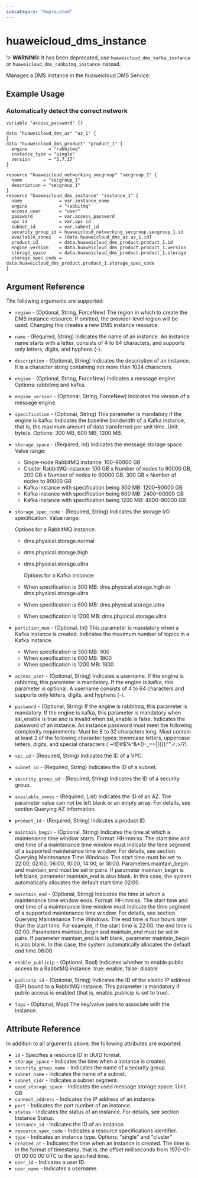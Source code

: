 ```yaml
---
subcategory: "Deprecated"
---
```


# huaweicloud\_dms\_instance

!> **WARNING:** It has been deprecated, use `huaweicloud_dms_kafka_instance` or
`huaweicloud_dms_rabbitmq_instance` instead.

Manages a DMS instance in the huaweicloud DMS Service.

## Example Usage

### Automatically detect the correct network

```hcl
variable "access_password" {}

data "huaweicloud_dms_az" "az_1" {
}
data "huaweicloud_dms_product" "product_1" {
  engine        = "rabbitmq"
  instance_type = "single"
  version       = "3.7.17"
}

resource "huaweicloud_networking_secgroup" "secgroup_1" {
  name        = "secgroup_1"
  description = "secgroup_1"
}
resource "huaweicloud_dms_instance" "instance_1" {
  name              = var.instance_name
  engine            = "rabbitmq"
  access_user       = "user"
  password          = var.access_password
  vpc_id            = var.vpc_id
  subnet_id         = var.subnet_id
  security_group_id = huaweicloud_networking_secgroup.secgroup_1.id
  available_zones   = [data.huaweicloud_dms_az.az_1.id]
  product_id        = data.huaweicloud_dms_product.product_1.id
  engine_version    = data.huaweicloud_dms_product.product_1.version
  storage_space     = data.huaweicloud_dms_product.product_1.storage
  storage_spec_code = data.huaweicloud_dms_product.product_1.storage_spec_code
}
```

## Argument Reference

The following arguments are supported:

* `region` - (Optional, String, ForceNew) The region in which to create the DMS instance resource. If omitted, the
  provider-level region will be used. Changing this creates a new DMS instance resource.

* `name` - (Required, String) Indicates the name of an instance. An instance name starts with a letter, consists of 4 to
  64 characters, and supports only letters, digits, and hyphens (-).

* `description` - (Optional, String) Indicates the description of an instance. It is a character string containing not
  more than 1024 characters.

* `engine` - (Optional, String, ForceNew) Indicates a message engine. Options: rabbitmq and kafka.

* `engine_version` - (Optional, String, ForceNew) Indicates the version of a message engine.

* `specification` - (Optional, String) This parameter is mandatory if the engine is kafka. Indicates the baseline
  bandwidth of a Kafka instance, that is, the maximum amount of data transferred per unit time. Unit: byte/s. Options:
  300 MB, 600 MB, 1200 MB.

* `storage_space` - (Required, Int) Indicates the message storage space. Value range:
  + Single-node RabbitMQ instance: 100–90000 GB
  + Cluster RabbitMQ instance: 100 GB x Number of nodes to 90000 GB, 200 GB x Number of nodes to 90000 GB, 300 GB x
    Number of nodes to 90000 GB
  + Kafka instance with specification being 300 MB: 1200–90000 GB
  + Kafka instance with specification being 600 MB: 2400–90000 GB
  + Kafka instance with specification being 1200 MB: 4800–90000 GB

* `storage_spec_code` - (Required, String) Indicates the storage I/O specification. Value range:

  Options for a RabbitMQ instance:
  + dms.physical.storage.normal
  + dms.physical.storage.high
  + dms.physical.storage.ultra

      Options for a Kafka instance:
  + When specification is 300 MB: dms.physical.storage.high or dms.physical.storage.ultra
  + When specification is 600 MB: dms.physical.storage.ultra
  + When specification is 1200 MB: dms.physical.storage.ultra

* `partition_num` - (Optional, Int) This parameter is mandatory when a Kafka instance is created. Indicates the maximum
  number of topics in a Kafka instance.
  + When specification is 300 MB: 900
  + When specification is 600 MB: 1800
  + When specification is 1200 MB: 1800

* `access_user` - (Optional, String) Indicates a username. If the engine is rabbitmq, this parameter is mandatory. If
  the engine is kafka, this parameter is optional. A username consists of 4 to 64 characters and supports only letters,
  digits, and hyphens (-).

* `password` - (Optional, String) If the engine is rabbitmq, this parameter is mandatory. If the engine is kafka, this
  parameter is mandatory when ssl_enable is true and is invalid when ssl_enable is false. Indicates the password of an
  instance. An instance password must meet the following complexity requirements: Must be 8 to 32 characters long. Must
  contain at least 2 of the following character types: lowercase letters, uppercase letters, digits, and special
  characters (`~!@#$%^&*()-_=+\|[{}]:'",<.>/?).

* `vpc_id` - (Required, String) Indicates the ID of a VPC.

* `subnet_id` - (Required, String) Indicates the ID of a subnet.

* `security_group_id` - (Required, String) Indicates the ID of a security group.

* `available_zones` - (Required, List) Indicates the ID of an AZ. The parameter value can not be left blank or an empty
  array. For details, see section Querying AZ Information.

* `product_id` - (Required, String) Indicates a product ID.

* `maintain_begin` - (Optional, String) Indicates the time at which a maintenance time window starts.
  Format: HH:mm:ss.
  The start time and end time of a maintenance time window must indicate the time segment of
  a supported maintenance time window. For details, see section Querying Maintenance Time Windows.
  The start time must be set to 22:00, 02:00, 06:00, 10:00, 14:00, or 18:00.
  Parameters maintain_begin and maintain_end must be set in pairs. If parameter maintain_begin
  is left blank, parameter maintain_end is also blank. In this case, the system automatically
  allocates the default start time 02:00.

* `maintain_end` - (Optional, String) Indicates the time at which a maintenance time window ends.
  Format: HH:mm:ss.
  The start time and end time of a maintenance time window must indicate the time segment of
  a supported maintenance time window. For details, see section Querying Maintenance Time Windows.
  The end time is four hours later than the start time. For example, if the start time is 22:00,
  the end time is 02:00.
  Parameters maintain_begin and maintain_end must be set in pairs. If parameter maintain_end is left
  blank, parameter maintain_begin is also blank. In this case, the system automatically allocates
  the default end time 06:00.

* `enable_publicip` - (Optional, Bool) Indicates whether to enable public access to a RabbitMQ instance. true: enable,
  false: disable

* `publicip_id` - (Optional, String) Indicates the ID of the elastic IP address (EIP) bound to a RabbitMQ instance. This
  parameter is mandatory if public access is enabled (that is, enable_publicip is set to true).

* `tags` - (Optional, Map) The key/value pairs to associate with the instance.

## Attribute Reference

In addition to all arguments above, the following attributes are exported:

* `id` - Specifies a resource ID in UUID format.
* `storage_space` - Indicates the time when a instance is created.
* `security_group_name` - Indicates the name of a security group.
* `subnet_name` - Indicates the name of a subnet.
* `subnet_cidr` - Indicates a subnet segment.
* `used_storage_space` - Indicates the used message storage space. Unit: GB
* `connect_address` - Indicates the IP address of an instance.
* `port` - Indicates the port number of an instance.
* `status` - Indicates the status of an instance. For details, see section Instance Status.
* `instance_id` - Indicates the ID of an instance.
* `resource_spec_code` - Indicates a resource specifications identifier.
* `type` - Indicates an instance type. Options: "single" and "cluster"
* `created_at` - Indicates the time when an instance is created. The time is in the format of timestamp, that is, the
  offset milliseconds from 1970-01-01 00:00:00 UTC to the specified time.
* `user_id` - Indicates a user ID.
* `user_name` - Indicates a username.

